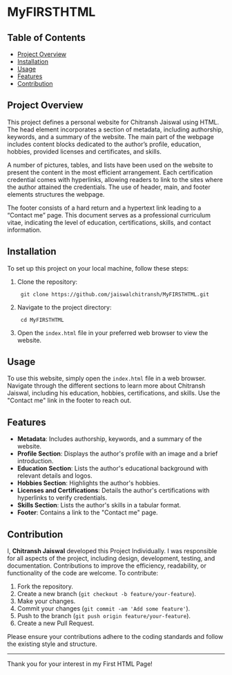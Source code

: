 # MyFIRSTHTML

## Table of Contents
- [Project Overview](#project-overview)
- [Installation](#installation)
- [Usage](#usage)
- [Features](#features)
- [Contribution](#contribution)


## Project Overview
This project defines a personal website for Chitransh Jaiswal using HTML. The head element incorporates a section of metadata, including authorship, keywords, and a summary of the website. The main part of the webpage includes content blocks dedicated to the author’s profile, education, hobbies, provided licenses and certificates, and skills.

A number of pictures, tables, and lists have been used on the website to present the content in the most efficient arrangement. Each certification credential comes with hyperlinks, allowing readers to link to the sites where the author attained the credentials. The use of header, main, and footer elements structures the webpage.

The footer consists of a hard return and a hypertext link leading to a “Contact me” page. This document serves as a professional curriculum vitae, indicating the level of education, certifications, skills, and contact information.

## Installation
To set up this project on your local machine, follow these steps:
1. Clone the repository:

        git clone https://github.com/jaiswalchitransh/MyFIRSTHTML.git
 
3. Navigate to the project directory:

        cd MyFIRSTHTML

5. Open the `index.html` file in your preferred web browser to view the website.


## Usage
To use this website, simply open the `index.html` file in a web browser. Navigate through the different sections to learn more about Chitransh Jaiswal, including his education, hobbies, certifications, and skills. Use the "Contact me" link in the footer to reach out.


## Features
- **Metadata**: Includes authorship, keywords, and a summary of the website.
- **Profile Section**: Displays the author's profile with an image and a brief introduction.
- **Education Section**: Lists the author's educational background with relevant details and logos.
- **Hobbies Section**: Highlights the author's hobbies.
- **Licenses and Certifications**: Details the author's certifications with hyperlinks to verify credentials.
- **Skills Section**: Lists the author's skills in a tabular format.
- **Footer**: Contains a link to the "Contact me" page.


## Contribution
I, **Chitransh Jaiswal** developed this Project Individually. I was responsible for all aspects of the project, including design, development, testing, and documentation.
Contributions to improve the efficiency, readability, or functionality of the code are welcome. To contribute:
1. Fork the repository.
2. Create a new branch (`git checkout -b feature/your-feature`).
3. Make your changes.
4. Commit your changes (`git commit -am 'Add some feature'`).
5. Push to the branch (`git push origin feature/your-feature`).
6. Create a new Pull Request.

Please ensure your contributions adhere to the coding standards and follow the existing style and structure.

---

Thank you for your interest in my First HTML Page!

